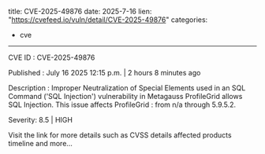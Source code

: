  
title: CVE-2025-49876
date: 2025-7-16
lien: "https://cvefeed.io/vuln/detail/CVE-2025-49876"
categories:
  - cve
---

CVE ID : CVE-2025-49876

Published :  July 16
2025
12:15 p.m. | 2 hours
8 minutes ago

Description : Improper Neutralization of Special Elements used in an SQL Command ('SQL Injection') vulnerability in Metagauss ProfileGrid  allows SQL Injection. This issue affects ProfileGrid : from n/a through 5.9.5.2.

Severity: 8.5 | HIGH

Visit the link for more details
such as CVSS details
affected products
timeline
and more...
